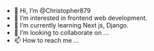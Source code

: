 - 👋 Hi, I’m @Christopher879
- 👀 I’m interested in frontend web development.
- 🌱 I’m currently learning Next js, Django.
- 💞️ I’m looking to collaborate on ...
- 📫 How to reach me ...

<!---
Christopher879/Christopher879 is a ✨ special ✨ repository because its `README.md` (this file) appears on your GitHub profile.
You can click the Preview link to take a look at your changes.
--->
